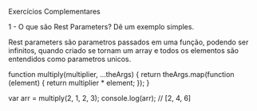 Exercícios Complementares

1 - O que são Rest Parameters? Dê um exemplo simples.

Rest parameters são parametros passados em uma função, podendo ser infinitos, quando criado se tornam um array e todos os elementos são entendidos como parametros unicos.

function multiply(multiplier, ...theArgs) {
  return theArgs.map(function (element) {
    return multiplier * element;
  });
}

var arr = multiply(2, 1, 2, 3);
console.log(arr); // [2, 4, 6]